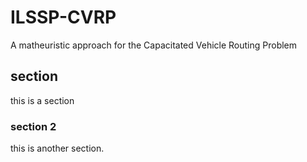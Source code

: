 # ILSSP-CVRP
A matheuristic approach for the Capacitated Vehicle Routing Problem

## section
this is a section

### section 2
this is another section.
